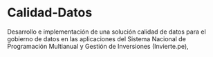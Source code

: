 # Calidad-Datos
Desarrollo e implementación de una solución calidad de datos para el gobierno de datos en las aplicaciones del Sistema Nacional de Programación Multianual y Gestión de Inversiones (Invierte.pe),
